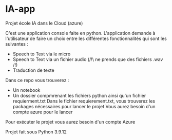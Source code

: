 # IA-app
Projet école IA dans le Cloud (azure)

C'est une application console faite en python.
L'application demande à l'utilisateur de faire un choix entre les différentes fonctionnalités qui sont les suivantes :
- Speech to Text via le micro
- Speech to Text via un fichier audio (/!\ ne prends que des fichiers .wav /!\)
- Traduction de texte

Dans ce repo vous trouverez :
- Un notebook
- Un dossier compmrenant les fichiers python ainsi qu'un fichier requierment.txt
Dans le fichier requierement.txt, vous trouverez les packages nécessaires pour lancer le projet
Vous aurez besoin d'un compte azure pour le lancer

Pour exécuter le projet vous aurez besoin d'un compte Azure

Projet fait sous Python 3.9.12
